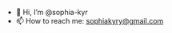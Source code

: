 - 👋 Hi, I’m @sophia-kyr
- 📫 How to reach me: sophiakyry@gmail.com

<!---
sophia-kyr/sophia-kyr is a ✨ special ✨ repository because its `README.md` (this file) appears on your GitHub profile.
You can click the Preview link to take a look at your changes.
--->
